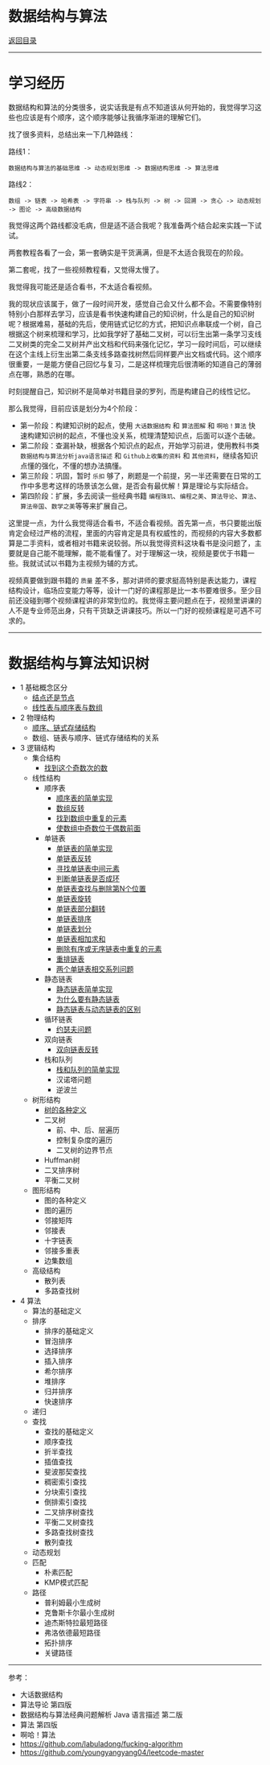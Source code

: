 # 数据结构与算法

[返回目录](./README.md)

---

# 学习经历

数据结构和算法的分类很多，说实话我是有点不知道该从何开始的，我觉得学习这些也应该是有个顺序，这个顺序能够让我循序渐进的理解它们。

找了很多资料，总结出来一下几种路线：

路线1：

```
数据结构与算法的基础思维 -> 动态规划思维 -> 数据结构思维 -> 算法思维
```

路线2：

```
数组 -> 链表 -> 哈希表 -> 字符串 -> 栈与队列 -> 树 -> 回溯 -> 贪心 -> 动态规划 -> 图论 -> 高级数据结构
```

我觉得这两个路线都没毛病，但是适不适合我呢？我准备两个结合起来实践一下试试。

两套教程各看了一会，第一套确实是干货满满，但是不太适合我现在的阶段。

第二套呢，找了一些视频教程看，又觉得太慢了。

我觉得我可能还是适合看书，不太适合看视频。

我的现状应该属于，做了一段时间开发，感觉自己会又什么都不会。不需要像特别特别小白那样去学习，应该是看书快速构建自己的知识树，什么是自己的知识树呢？根据难易，基础的先后，使用链式记忆的方式，把知识点串联成一个树，自己根据这个树来梳理和学习，比如我学好了基础二叉树，可以衍生出第一条学习支线二叉树类的完全二叉树并产出文档和代码来强化记忆，学习一段时间后，可以继续在这个主线上衍生出第二条支线多路查找树然后同样要产出文档或代码。这个顺序很重要，一是能方便自己回忆与复习，二是这样梳理完后很清晰的知道自己的薄弱点在哪，熟悉的在哪。

时刻提醒自己，知识树不是简单对书籍目录的罗列，而是构建自己的线性记忆。

那么我觉得，目前应该是划分为4个阶段：

- 第一阶段：构建知识树的起点，使用 `大话数据结构` 和 `算法图解` 和 `啊哈！算法` 快速构建知识树的起点，不懂也没关系，梳理清楚知识点，后面可以逐个击破。
- 第二阶段：查漏补缺，根据各个知识点的起点，开始学习前进，使用教科书类 `数据结构与算法分析java语言描述` 和 `Github上收集的资料` 和 `其他资料`，继续各知识点懂的强化，不懂的想办法搞懂。
- 第三阶段：巩固，暂时 `乐扣` 够了，刷题是一个前提，另一半还需要在日常的工作中多思考这样的场景该怎么做，是否会有最优解！算是理论与实际结合。
- 第四阶段：扩展，多去阅读一些经典书籍 `编程珠玑`、`编程之美`、`算法导论`、`算法`、`算法帝国`、`数学之美`等等来扩展自己。

这里提一点，为什么我觉得适合看书，不适合看视频。首先第一点，书只要能出版肯定会经过严格的流程，里面的内容肯定是具有权威性的，而视频的内容大多数都算是二手资料，或者相对书籍来说较弱。所以我觉得资料这块看书是没问题了，主要就是自己能不能理解，能不能看懂了。对于理解这一块，视频是要优于书籍一些。我就试试以书籍为主视频为辅的方式。

视频真要做到跟书籍的 `质量` 差不多，那对讲师的要求挺高特别是表达能力，课程结构设计，临场应变能力等等，设计一门好的课程那是比一本书要难很多。至少目前还没碰到哪个视频课程讲的非常到位的。我觉得主要问题点在于，视频里讲课的人不是专业师范出身，只有干货缺乏讲课技巧。所以一门好的视频课程是可遇不可求的。

---

# 数据结构与算法知识树

- 1 基础概念区分
  - [结点还是节点](./01-数据结构与算法/结点还是节点.md)
  - [线性表与顺序表与数组](./01-数据结构与算法/线性表与顺序表与数组.md)
- 2 物理结构
  - [顺序、链式存储结构](./01-数据结构与算法/顺序、链式存储结构.md)
  - 数组、链表与顺序、链式存储结构的关系
- 3 逻辑结构
  - 集合结构
    - [找到这个奇数次的数](./01-数据结构与算法/找到这个奇数次的数.md)
  - 线性结构
    - 顺序表
      - [顺序表的简单实现](./01-数据结构与算法/顺序表的简单实现.md)
      - [数组反转](./01-数据结构与算法/数组反转.md)
      - [找到数组中重复的元素](./01-数据结构与算法/找到数组中重复的元素.md)
      - [使数组中奇数位于偶数前面](./01-数据结构与算法/使数组中奇数位于偶数前面.md)
    - 单链表
      - [单链表的简单实现](./01-数据结构与算法/单链表的简单实现.md])
      - [单链表反转](./01-数据结构与算法/单链表反转.md)
      - [寻找单链表中间元素](./01-数据结构与算法/寻找单链表中间元素.md)
      - [判断单链表是否成环](./01-数据结构与算法/判断单链表是否成环.md)
      - [单链表查找与删除第N个位置](./01-数据结构与算法/单链表查找与删除第N个位置.md)
      - [单链表旋转](./01-数据结构与算法/单链表旋转.md)
      - [单链表部分翻转](./01-数据结构与算法/单链表部分翻转.md)
      - [单链表排序](./01-数据结构与算法/单链表排序.md)
      - [单链表划分](./01-数据结构与算法/单链表划分.md)
      - [单链表相加求和](./01-数据结构与算法/单链表相加求和.md)
      - [删除有序或无序链表中重复的元素](./01-数据结构与算法/删除有序或无序链表中重复的元素.md)
      - [重排链表](./01-数据结构与算法/重排链表.md)
      - [两个单链表相交系列问题](./01-数据结构与算法/两个单链表相交系列问题.md)
    - 静态链表
      - [静态链表简单实现](./01-数据结构与算法/静态链表简单实现.md])
      - [为什么要有静态链表](./01-数据结构与算法/为什么要有静态链表.md)
      - [静态链表与动态链表的区别](./01-数据结构与算法/静态链表与动态链表的区别.md)
    - 循环链表
      - [约瑟夫问题](./01-数据结构与算法/约瑟夫问题.md)
    - 双向链表
      - [双向链表反转](./01-数据结构与算法/双向链表反转.md)
    - 栈和队列
      - [栈和队列的简单实现](./01-数据结构与算法/栈和队列的简单实现.md)
      - 汉诺塔问题
      - 逆波兰
  - 树形结构
    - [树的各种定义](./01-数据结构与算法/树的各种定义.md)
    - 二叉树
      - 前、中、后、层遍历
      - 控制复杂度的遍历
      - 二叉树的边界节点
    - Huffman树
    - 二叉排序树
    - 平衡二叉树
  - 图形结构
    - 图的各种定义
    - 图的遍历
    - 邻接矩阵
    - 邻接表
    - 十字链表
    - 邻接多重表
    - 边集数组
  - 高级结构
    - 散列表
    - 多路查找树
- 4 算法
  - 算法的基础定义
  - 排序
    - 排序的基础定义
    - 冒泡排序
    - 选择排序
    - 插入排序
    - 希尔排序
    - 堆排序
    - 归并排序
    - 快速排序
  - 递归
  - 查找
    - 查找的基础定义
    - 顺序查找
    - 折半查找
    - 插值查找
    - 斐波那契查找
    - 稠密索引查找
    - 分块索引查找
    - 倒排索引查找
    - 二叉排序树查找
    - 平衡二叉树查找
    - 多路查找树查找
    - 散列查找
  - 动态规划
  - 匹配
    - 朴素匹配
    - KMP模式匹配
  - 路径
    - 普利姆最小生成树
    - 克鲁斯卡尔最小生成树
    - 迪杰斯特拉最短路径
    - 弗洛依德最短路径
    - 拓扑排序
    - 关键路径



---

参考：

- 大话数据结构
- 算法导论 第四版
- 数据结构与算法经典问题解析 Java 语言描述 第二版
- 算法 第四版
- 啊哈！算法
- https://github.com/labuladong/fucking-algorithm
- https://github.com/youngyangyang04/leetcode-master
